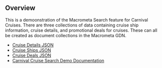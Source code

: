 ## Overview
This is a demoonstration of the Macrometa Search feature for Carnival Cruises. There are three collections of data containing cruise ship information, cruise details, and promotional deals for cruises. These can all be created as document collections in the Macrometa GDN. 

- [Cruise Details JSON](./cruise_details%20(1).json)
- [Cruise Ships JSON](./cruise_ships%20(1).json)
- [Cruise Deals JSON](./cruise_deals%20(1).json)
- [Carnival Cruise Search Demo Documentation](https://docs.google.com/document/d/1DK9sMcRKWTgq0SrDKbrq56qNp2U1GX440JJQjs7Aqt8/edit?usp=sharing)

